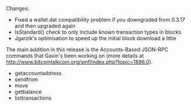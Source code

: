 Changes:
* Fixed a wallet.dat compatibility problem if you downgraded from 0.3.17 and then upgraded again
* IsStandard() check to only include known transaction types in blocks
* Jgarzik's optimisation to speed up the initial block download a little

The main addition in this release is the Accounts-Based JSON-RPC commands that Gavin's been working on (more details at http://www.bitcointalkcoin.org/smf/index.php?topic=1886.0).  
* getaccountaddress
* sendfrom
* move
* getbalance
* listtransactions
